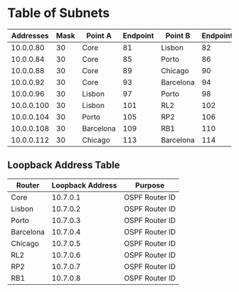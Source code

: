 # Table of Subnets

| Addresses   | Mask | Point A   | Endpoint | Point B   | Endpoint |
|-------------|------|-----------|----------|-----------|----------|
| 10.0.0.80   | 30   | Core      | 81       | Lisbon    | 82       |
| 10.0.0.84   | 30   | Core      | 85       | Porto     | 86       |
| 10.0.0.88   | 30   | Core      | 89       | Chicago   | 90       |
| 10.0.0.92   | 30   | Core      | 93       | Barcelona | 94       |
| 10.0.0.96   | 30   | Lisbon    | 97       | Porto     | 98       |
| 10.0.0.100  | 30   | Lisbon    | 101      | RL2       | 102      |
| 10.0.0.104  | 30   | Porto     | 105      | RP2       | 106      |
| 10.0.0.108  | 30   | Barcelona | 109      | RB1       | 110      |
| 10.0.0.112  | 30   | Chicago   | 113      | Barcelona | 114      |

##  Loopback Address Table
Router    | Loopback Address | Purpose
----------|------------------|---------------
Core      | 10.7.0.1         | OSPF Router ID
Lisbon    | 10.7.0.2         | OSPF Router ID
Porto     | 10.7.0.3         | OSPF Router ID
Barcelona | 10.7.0.4         | OSPF Router ID
Chicago   | 10.7.0.5         | OSPF Router ID
RL2       | 10.7.0.6         | OSPF Router ID
RP2       | 10.7.0.7         | OSPF Router ID
RB1       | 10.7.0.8         | OSPF Router ID
